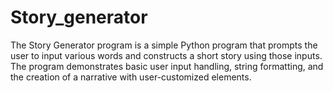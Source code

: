 # Story_generator
The Story Generator program is a simple Python program that prompts the user to input various words and constructs a short story using those inputs. The program demonstrates basic user input handling, string formatting, and the creation of a narrative with user-customized elements.
